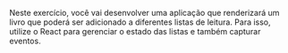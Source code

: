 Neste exercício, você vai desenvolver uma aplicação que renderizará um livro que poderá ser adicionado a diferentes listas de leitura. Para isso, utilize o React para gerenciar o estado das listas e também capturar eventos.

